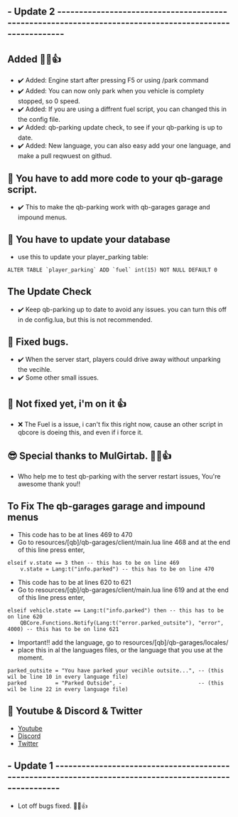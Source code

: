 ## - Update 2 -------------------------------------------------------------------------------------------------------

## Added 👊😉👍
- ✔️ Added: Engine start after pressing F5 or using /park command
- ✔️ Added: You can now only park when you vehicle is complety stopped, so 0 speed.
- ✔️ Added: If you are using a diffrent fuel script, you can changed this in the config file. 
- ✔️ Added: qb-parking update check, to see if your qb-parking is up to date.
- ✔️ Added: New language, you can also easy add your one language, and make a pull reqwuest on githud.

## 🥵 You have to add more code to your qb-garage script.
- ✔️ This to make the qb-parking work with qb-garages garage and impound menus.

## 🥵 You have to update your database 
- use this to update your player_parking table:
```
ALTER TABLE `player_parking` ADD `fuel` int(15) NOT NULL DEFAULT 0
```

## The Update Check
- ✔️ Keep qb-parking up to date to avoid any issues. you can turn this off in de config.lua, but this is not recommended.

## 🐞 Fixed bugs.
- ✔️ When the server start, players could drive away without unparking the vecihle.
- ✔️ Some other small issues.

## 🤬 Not fixed yet, i'm on it 👍
- ❌ The Fuel is a issue, i can't fix this right now, cause an other script in qbcore is doeing this, and even if i force it.

## 😎 Special thanks to MulGirtab. 👊😉👍
- Who help me to test qb-parking with the server restart issues, You're awesome thank you!!


## To Fix The qb-garages garage and impound menus
- This code has to be at lines 469 to 470 
- Go to resources/[qb]/qb-garages/client/main.lua line 468 and at the end of this line press enter,
```
elseif v.state == 3 then -- this has to be on line 469
    v.state = Lang:t("info.parked") -- this has to be on line 470
```

- This code has to be at lines 620 to 621
- Go to resources/[qb]/qb-garages/client/main.lua line 619 and at the end of this line press enter,
```
elseif vehicle.state == Lang:t("info.parked") then -- this has to be on line 620
    QBCore.Functions.Notify(Lang:t("error.parked_outsite"), "error", 4000) -- this has to be on line 621

```

- Important!! add the language, go to resources/[qb]/qb-garages/locales/
- place this in al the languages files, or the language that you use at the moment.
```
parked_outsite = "You have parked your vecihle outsite...", -- (this wil be line 10 in every language file)
parked         = "Parked Outside", -                        -- (this wil be line 22 in every language file)
```

## 🙈 Youtube & Discord & Twitter
- [Youtube](https://www.youtube.com/channel/UC6431XeIqHjswry5OYtim0A)
- [Discord](https://discord.gg/cEMSeE9dgS)
- [Twitter](https://twitter.com/madhouse1979)


## - Update 1 -------------------------------------------------------------------------------------------------------
- Lot off bugs fixed. 👊😁👍
